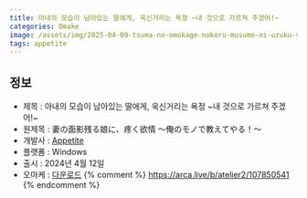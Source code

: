 ```yaml
---
title: 아내의 모습이 남아있는 딸에게, 욱신거리는 욕정 ~내 것으로 가르쳐 주겠어!~
categories: Omake
image: /assets/img/2025-04-09-tsuma-no-omokage-nokoru-musume-ni-uzuku-yokujou-1.jpg
tags: appetite
---
```


## 정보

* 제목 : 아내의 모습이 남아있는 딸에게, 욱신거리는 욕정 ~내 것으로 가르쳐 주겠어!~
* 원제목 : 妻の面影残る娘に、疼く欲情 ～俺のモノで教えてやる！～
* 개발사 : [Appetite](/tags/appetite)
* 플랫폼 : Windows
* 출시 : 2024년 4월 12일
* 오마케 : [다운로드](/assets/omake/tsuma-no-omokage-nokoru-musume-ni-uzuku-yokujou.zip)
{% comment %}
https://arca.live/b/atelier2/107850541
{% endcomment %}
